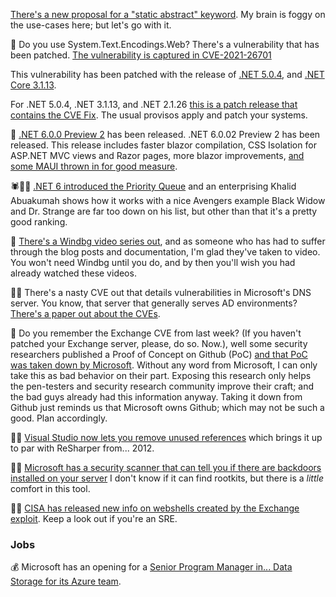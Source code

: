 [There's a new proposal for a "static abstract" keyword](https://github.com/dotnet/csharplang/issues/4436).  My brain is foggy on the use-cases here; but let's go with it.

🚨 Do you use System.Text.Encodings.Web? There's a vulnerability that has been patched.  [The vulnerability is captured in CVE-2021-26701](https://github.com/dotnet/announcements/issues/178)

This vulnerability has been patched with the release of [.NET 5.0.4](https://github.com/dotnet/core/blob/main/release-notes/5.0/5.0.4/5.0.4.md), and [.NET Core 3.1.13](https://github.com/dotnet/core/blob/main/release-notes/3.1/3.1.13/3.1.13.md).

For .NET 5.0.4, .NET 3.1.13, and .NET 2.1.26 [this is a patch release that contains the CVE Fix](https://devblogs.microsoft.com/dotnet/net-march-2021/).  The usual provisos apply and patch your systems.

🎉 [.NET 6.0.0 Preview 2](https://github.com/dotnet/core/blob/main/release-notes/6.0/preview/6.0.0-preview.2.md) has been released.  .NET 6.0.02 Preview 2 has been released.  This release includes faster blazor compilation,  CSS Isolation for ASP.NET MVC views and Razor pages, more blazor improvements, [and some MAUI thrown in for good measure](https://devblogs.microsoft.com/dotnet/announcing-net-6-preview-2/).

🕷👨‍⚕️ [.NET 6 introduced the Priority Queue](https://twitter.com/buhakmeh/status/1370376479243132930?s=20) and an enterprising Khalid Abuakumah shows how it works with a nice Avengers example Black Widow and Dr. Strange are far too down on his list, but other than that it's a pretty good ranking.

🎥 [There's a Windbg video series out](https://www.youtube.com/watch?v=8zBpqc3HkSE&list=PLhx7-txsG6t6n_E2LgDGqgvJtCHPL7UFu), and as someone who has had to suffer through the blog posts and documentation, I'm glad they've taken to video.  You won't need Windbg until you do, and by then you'll wish you had already watched these videos. 

🕵️‍♂️ There's a nasty CVE out that details vulnerabilities in Microsoft's DNS server.  You know, that server that generally serves AD environments? [There's a paper out about the CVEs](https://media.cert.europa.eu/static/SecurityAdvisories/2021/CERT-EU-SA2021-014.pdf).  

🦈 Do you remember the Exchange CVE from last week? (If you haven't patched your Exchange server, please, do so. Now.), well some security researchers published a Proof of Concept on Github (PoC) [and that PoC was taken down by Microsoft](https://www.vice.com/en/article/n7vpaz/researcher-publishes-code-to-exploit-microsoft-exchange-vulnerabilities-on-github).  Without any word from Microsoft, I can only take this as bad behavior on their part.  Exposing this research only helps the pen-testers and security research community improve their craft; and the bad guys already had this information anyway. Taking it down from Github just reminds us that Microsoft owns Github; which may not be such a good. Plan accordingly.

🧓🎁 [Visual Studio now lets you remove unused references](https://www.kunal-chowdhury.com/2021/03/remove-unused-reference-feature-in-visual-studio-2019.html) which brings it up to par with ReSharper from... 2012.

👮‍♂️ [Microsoft has a security scanner that can tell you if there are backdoors installed on your server](https://docs.microsoft.com/en-us/windows/security/threat-protection/intelligence/safety-scanner-download) I don't know if it can find rootkits, but there is a *little* comfort in this tool.

🕵️‍♀️ [CISA has released new info on webshells created by the Exchange exploit](https://us-cert.cisa.gov/ncas/current-activity/2021/03/13/updates-microsoft-exchange-server-vulnerabilities). Keep a look out if you're an SRE.


### Jobs

💰 Microsoft has an opening for a [Senior Program Manager in... Data Storage for its Azure team](https://careers.microsoft.com/us/en/job/961319/Senior-Program-Manager).



